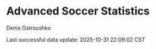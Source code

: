 # Advanced Soccer Statistics
Denis Ostroushko

<!-- gfm -->

Last successful data update: 2025-10-31 22:09:02 CST
